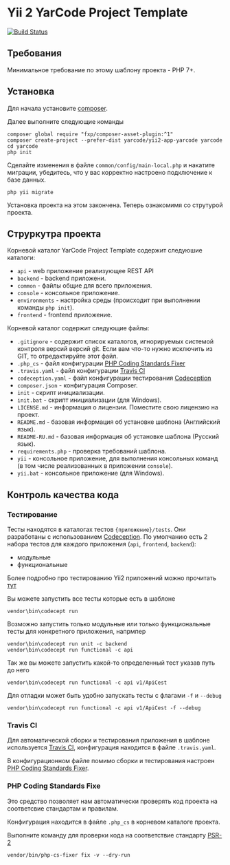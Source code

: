 Yii 2 YarCode Project Template 
=============================== 

[![Build Status](https://travis-ci.org/yarcode/yii2-app-yarcode.svg?branch=master)](https://travis-ci.org/yarcode/yii2-app-yarcode) 

Требования 
---------- 
Минимальное требование по этому шаблону проекта - PHP 7+. 

Установка 
--------- 
Для начала установите [composer](http://getcomposer.org]). 

Далее выполните следующие команды 
``` 
composer global require "fxp/composer-asset-plugin:^1" 
composer create-project --prefer-dist yarcode/yii2-app-yarcode yarcode 
сd yarcode 
php init 
``` 
Сделайте изменения в файле `common/config/main-local.php` и накатите миграции, убедитесь, что у вас корректно настроено подключение к базе данных. 
``` 
php yii migrate 
``` 
Установка проекта на этом закончена. Теперь ознакомимя со струтурой проекта. 

Струркутра проекта 
------------------ 
Корневой каталог YarCode Project Template содержит следуюшие каталоги: 
- `api` - web приложение реализующее REST API 
- `backend` - backend приложени. 
- `common` - файлы общие для всего приложения. 
- `console` - консольное приложение. 
- `environments` - настройка среды (происходит при выполнении команды `php init`). 
- `frontend` - frontend приложение. 

Корневой каталог содержит следующие файлы: 
- `.gitignore` - содержит список каталогов, игнорируемых системой контроля версий версий git. Если вам что-то нужно исключить из GIT, то отредактируйте этот файл. 
- `.php_cs` - файл конфигурации [PHP Coding Standards Fixer](https://github.com/FriendsOfPHP/PHP-CS-Fixer) 
- `.travis.yaml` - файл конфигурации [Travis CI](https://docs.travis-ci.com/user/customizing-the-build/) 
- `codeception.yaml` - файл конфигурации тестирования [Codeception](http://codeception.com/docs/reference/Configuration) 
- `composer.json` - конфигурация Composer. 
- `init` - скрипт инициализации. 
- `init.bat` - скрипт инициализации (для Windows). 
- `LICENSE.md` - информация о лицензии. Поместите свою лицензию на проект. 
- `README.md` - базовая информация об установке шаблона (Английский язык). 
- `README-RU.md` - базовая информация об установке шаблона (Русский язык). 
- `requirements.php` - проверка требований шаблона. 
- `yii` - консольное приложение, для выполнения консольных команд (в том числе реализованных в приложении `console`). 
- `yii.bat` - консольное приложение (для Windows). 

Контроль качества кода 
---------------------- 

### Тестирование 
Тесты находятся в каталогах тестов `{приложение}/tests`. Они разработаны с использованием [Codeception](http://codeception.com/). По умолчанию есть 2 набора тестов для каждого приложения (`api`, `frontend`, `backend`): 

- модульные 
- функциональные 

Более подробно про тестированию Yii2 приложений можно прочитать [тут](http://codeception.com/docs/modules/Yii2) 

Вы можете запустить все тесты которые есть в шаблоне 
``` 
vendor\bin\codecept run 
``` 
Возможно запустить только модульные или только функциональные тесты для конкретного приложения, напрмпер 
``` 
vendor\bin\codecept run unit -c backend 
vendor\bin\codecept run functional -c api 
``` 
Так же вы можете запустить какой-то определенный тест указав путь до него 
``` 
vendor\bin\codecept run functional -c api v1/ApiCest 
``` 
Для отладки может быть удобно запускать тесты с флагами `-f` и `--debug` 
``` 
vendor\bin\codecept run functional -c api v1/ApiCest -f --debug 
``` 

### Travis CI 

Для автоматической сборки и тестирования приложения в шаблоне используется [Travis CI](https://docs.travis-ci.com/user/getting-started/), конфигурация находится в файле `.travis.yaml`. 

В конфигурационном файле помимо сборки и тестирования настроен [PHP Coding Standards Fixer](https://github.com/FriendsOfPHP/PHP-CS-Fixer). 

### PHP Coding Standards Fixe 

Это средство позволяет нам автоматически проверять код проекта на соответсвие стандартам и правилам. 

Конфигурация находится в файле `.php_cs` в корневом каталоге проекта. 

Выполните команду для проверки кода на соответствие стандарту [PSR-2](http://www.php-fig.org/psr/psr-2/) 
``` 
vendor/bin/php-cs-fixer fix -v --dry-run 
```